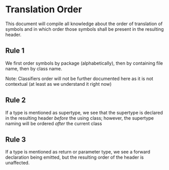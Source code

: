 # Translation Order
This document will compile all knowledge about the order of translation of symbols and in which order those symbols shall 
be present in the resulting header.


## Rule 1
We first order symbols by package (alphabetically), then by containing file name, then by class name.

Note: 
Classifiers order will not be further documented here as it is not contextual (at least as we understand it right now)

## Rule 2
If a type is mentioned as supertype, we see that the supertype is declared in the resulting header *before* the using class; 
however, the supertype naming will be ordered *after* the current class 

## Rule 3
If a type is mentioned as return or parameter type, we see a forward declaration being emitted, but the resulting order
of the header is unaffected. 


